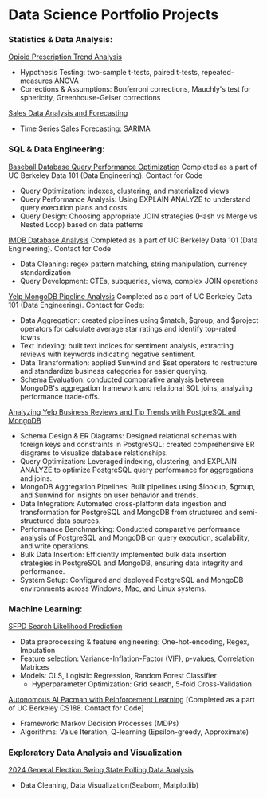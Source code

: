 # Data Science Portfolio Projects

### Statistics & Data Analysis: 

[Opioid Prescription Trend Analysis](https://github.com/shobhanmangla/Data-Science-Projects/blob/main/opioid_dispension_rate_statistical_analysis.ipynb.ipynb)
- Hypothesis Testing: two-sample t-tests, paired t-tests, repeated-measures ANOVA
- Corrections & Assumptions: Bonferroni corrections, Mauchly's test for sphericity, Greenhouse-Geiser corrections

[Sales Data Analysis and Forecasting](https://github.com/shobhanmangla/Data-Science-Projects/blob/main/Sales%20Analytics%20Project/Sales%20Data%20Analysis%20and%20Forecasting%20Project.ipynb)
- Time Series Sales Forecasting: SARIMA

### SQL & Data Engineering:

[Baseball Database Query Performance Optimization](https://github.com/shobhanmangla/Data-Science-Projects/blob/main/Lahman's_Prj_Description.ipynb) Completed as a part of UC Berkeley Data 101 (Data Engineering). Contact for Code
- Query Optimization: indexes, clustering, and materialized views
- Query Performance Analysis: Using EXPLAIN ANALYZE to understand query execution plans and costs
- Query Design: Choosing appropriate JOIN strategies (Hash vs Merge vs Nested Loop) based on data patterns

[IMDB Database Analysis](https://github.com/shobhanmangla/Data-Science-Projects/blob/main/IMDB%20Database%20Analysis%20Project.ipynb) Completed as a part of UC Berkeley Data 101 (Data Engineering). Contact for Code
- Data Cleaning: regex pattern matching, string manipulation, currency standardization
- Query Development: CTEs, subqueries, views, complex JOIN operations

[Yelp MongoDB Pipeline Analysis](https://data101.org/fa24/) Completed as a part of UC Berkeley Data 101 (Data Engineering). Contact for Code:
- Data Aggregation: created pipelines using $match, $group, and $project operators for calculate average star ratings and identify top-rated towns.
- Text Indexing: built text indices for sentiment analysis, extracting reviews with keywords indicating negative sentiment.
- Data Transformation: applied $unwind and $set operators to restructure and standardize business categories for easier querying.
- Schema Evaluation: conducted comparative analysis between MongoDB's aggregation framework and relational SQL joins, analyzing performance trade-offs.

[Analyzing Yelp Business Reviews and Tip Trends with PostgreSQL and MongoDB](https://github.com/shobhanmangla/Data-Science-Projects/blob/main/101_Final%20Report.pdf) 
- Schema Design & ER Diagrams: Designed relational schemas with foreign keys and constraints in PostgreSQL; created comprehensive ER diagrams to visualize database relationships.
- Query Optimization: Leveraged indexing, clustering, and EXPLAIN ANALYZE to optimize PostgreSQL query performance for aggregations and joins.
- MongoDB Aggregation Pipelines: Built pipelines using $lookup, $group, and $unwind for insights on user behavior and trends.
- Data Integration: Automated cross-platform data ingestion and transformation for PostgreSQL and MongoDB from structured and semi-structured data sources.
- Performance Benchmarking: Conducted comparative performance analysis of PostgreSQL and MongoDB on query execution, scalability, and write operations.
- Bulk Data Insertion: Efficiently implemented bulk data insertion strategies in PostgreSQL and MongoDB, ensuring data integrity and performance.
- System Setup: Configured and deployed PostgreSQL and MongoDB environments across Windows, Mac, and Linux systems.

### Machine Learning: 

[SFPD Search Likelihood Prediction](https://github.com/shobhanmangla/Data-Science-Projects/tree/main/SFPD-Search-Predictions)
- Data preprocessing & feature engineering: One-hot-encoding, Regex, Imputation
- Feature selection: Variance-Inflation-Factor (VIF), p-values, Correlation Matrices
- Models: OLS, Logistic Regression, Random Forest Classifier
    - Hyperparameter Optimization: Grid search, 5-fold Cross-Validation

[Autonomous AI Pacman with Reinforcement Learning](https://github.com/shobhanmangla/pacman-RL) [Completed as a part of UC Berkeley CS188. Contact for Code]
- Framework: Markov Decision Processes (MDPs)
- Algorithms: Value Iteration, Q-learning (Epsilon-greedy, Approximate)

### Exploratory Data Analysis and Visualization

[2024 General Election Swing State Polling Data Analysis](https://github.com/shobhanmangla/Data-Science-Projects/blob/main/election_polls.ipynb)
- Data Cleaning, Data Visualization(Seaborn, Matplotlib)
